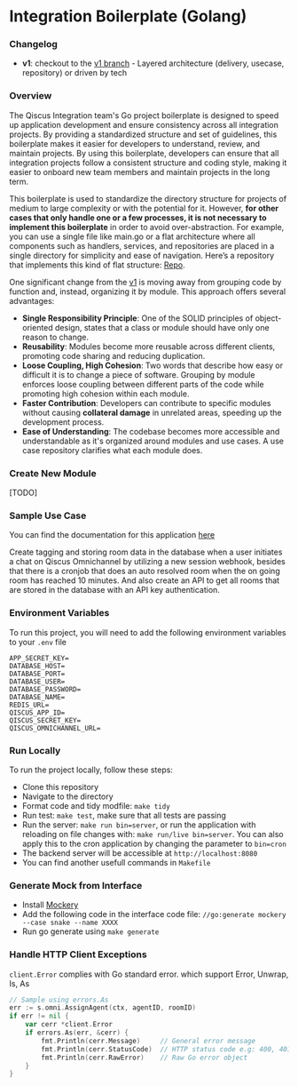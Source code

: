 # Integration Boilerplate (Golang)

### Changelog

- **v1**: checkout to the [v1 branch](https://bitbucket.org/qiscus/integration-go/src/v1/) - Layered architecture (delivery, usecase, repository) or driven by tech

### Overview

The Qiscus Integration team's Go project boilerplate is designed to speed up application development and ensure consistency across all integration projects. By providing a standardized structure and set of guidelines, this boilerplate makes it easier for developers to understand, review, and maintain projects. By using this boilerplate, developers can ensure that all integration projects follow a consistent structure and coding style, making it easier to onboard new team members and maintain projects in the long term.

This boilerplate is used to standardize the directory structure for projects of medium to large complexity or with the potential for it. However, **for other cases that only handle one or a few processes, it is not necessary to implement this boilerplate** in order to avoid over-abstraction. For example, you can use a single file like main.go or a flat architecture where all components such as handlers, services, and repositories are placed in a single directory for simplicity and ease of navigation. Here’s a repository that implements this kind of flat structure: [Repo](https://bitbucket.org/qiscus/panin/src/main/).

One significant change from the [v1](https://bitbucket.org/qiscus/integration-go/src/v1/) is moving away from grouping code by function and, instead, organizing it by module. This approach offers several advantages:

- **Single Responsibility Principle**: One of the SOLID principles of object-oriented design, states that a class or module should have only one reason to change.
- **Reusability**: Modules become more reusable across different clients, promoting code sharing and reducing duplication.
- **Loose Coupling, High Cohesion**: Two words that describe how easy or difficult it is to change a piece of software. Grouping by module enforces loose coupling between different parts of the code while promoting high cohesion within each module.
- **Faster Contribution**: Developers can contribute to specific modules without causing **collateral damage** in unrelated areas, speeding up the development process.
- **Ease of Understanding**: The codebase becomes more accessible and understandable as it's organized around modules and use cases. A use case repository clarifies what each module does.

### Create New Module

[TODO]

### Sample Use Case

You can find the documentation for this application [here](/docs/README.md)

Create tagging and storing room data in the database when a user initiates a chat on Qiscus Omnichannel by utilizing a new session webhook, besides that there is a cronjob that does an auto resolved room when the on going room has reached 10 minutes. And also create an API to get all rooms that are stored in the database with an API key authentication.

### Environment Variables

To run this project, you will need to add the following environment variables to your `.env` file

```
APP_SECRET_KEY=
DATABASE_HOST=
DATABASE_PORT=
DATABASE_USER=
DATABASE_PASSWORD=
DATABASE_NAME=
REDIS_URL=
QISCUS_APP_ID=
QISCUS_SECRET_KEY=
QISCUS_OMNICHANNEL_URL=
```

### Run Locally

To run the project locally, follow these steps:

- Clone this repository
- Navigate to the directory
- Format code and tidy modfile: `make tidy`
- Run test: `make test`, make sure that all tests are passing
- Run the server: `make run bin=server`, or run the application with reloading on file changes with: `make run/live bin=server`. You can also apply this to the cron application by changing the parameter to `bin=cron`
- The backend server will be accessible at `http://localhost:8080`
- You can find another usefull commands in `Makefile`

### Generate Mock from Interface

- Install [Mockery](https://github.com/vektra/mockery)
- Add the following code in the interface code file: `//go:generate mockery --case snake --name XXXX`
- Run go generate using `make generate`

### Handle HTTP Client Exceptions

`client.Error` complies with Go standard error. which support Error, Unwrap, Is, As

```go
// Sample using errors.As
err := s.omni.AssignAgent(ctx, agentID, roomID)
if err != nil {
    var cerr *client.Error
    if errors.As(err, &cerr) {
        fmt.Println(cerr.Message)     // General error message
        fmt.Println(cerr.StatusCode)  // HTTP status code e.g: 400, 401 etc.
        fmt.Println(cerr.RawError)    // Raw Go error object
    }
}

```
